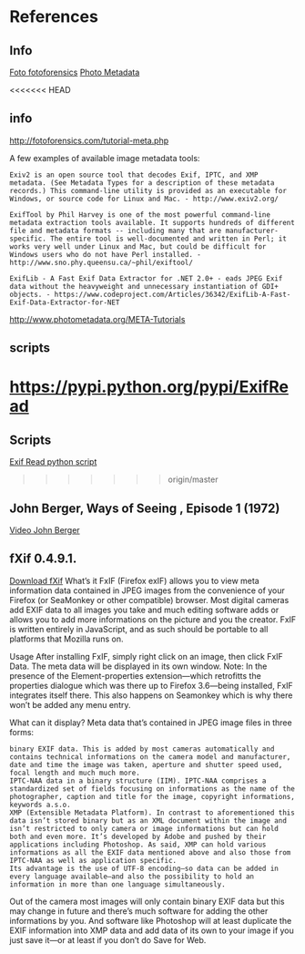# References

## Info
[Foto fotoforensics](http://fotoforensics.com/tutorial-meta.php)
[Photo Metadata](http://www.photometadata.org/META-Tutorials)

<<<<<<< HEAD
## info
http://fotoforensics.com/tutorial-meta.php

A few examples of available image metadata tools:

    Exiv2 is an open source tool that decodes Exif, IPTC, and XMP metadata. (See Metadata Types for a description of these metadata records.) This command-line utility is provided as an executable for Windows, or source code for Linux and Mac. - http://www.exiv2.org/

    ExifTool by Phil Harvey is one of the most powerful command-line metadata extraction tools available. It supports hundreds of different file and metadata formats -- including many that are manufacturer-specific. The entire tool is well-documented and written in Perl; it works very well under Linux and Mac, but could be difficult for Windows users who do not have Perl installed. - http://www.sno.phy.queensu.ca/~phil/exiftool/

    ExifLib - A Fast Exif Data Extractor for .NET 2.0+ - eads JPEG Exif data without the heavyweight and unnecessary instantiation of GDI+ objects. - https://www.codeproject.com/Articles/36342/ExifLib-A-Fast-Exif-Data-Extractor-for-NET


http://www.photometadata.org/META-Tutorials

## scripts
https://pypi.python.org/pypi/ExifRead
=======
## Scripts
[Exif Read python script](https://pypi.python.org/pypi/ExifRead)
>>>>>>> origin/master

## John Berger, Ways of Seeing , Episode 1 (1972)
[Video John Berger](https://www.youtube.com/watch?v=0pDE4VX_9Kk&t=394s)

## fXif 0.4.9.1.
[Download fXif](https://addons.mozilla.org/nl/firefox/addon/fxif/)
What’s it
FxIF (Firefox exIF) allows you to view meta information data contained in JPEG images from the convenience of your Firefox (or SeaMonkey or other compatible) browser. Most digital cameras add EXIF data to all images you take and much editing software adds or allows you to add more informations on the picture and you the creator.
FxIF is written entirely in JavaScript, and as such should be portable to all platforms that Mozilla runs on.

Usage
After installing FxIF, simply right click on an image, then click FxIF Data. The meta data will be displayed in its own window.
Note: In the presence of the Element-properties extension—which retrofitts the properties dialogue which was there up to Firefox 3.6—being installed, FxIF integrates itself there.
This also happens on Seamonkey which is why there won’t be added any menu entry.

What can it display?
Meta data that’s contained in JPEG image files in three forms:

    binary EXIF data. This is added by most cameras automatically and contains technical informations on the camera model and manufacturer, date and time the image was taken, aperture and shutter speed used, focal length and much much more.
    IPTC-NAA data in a binary structure (IIM). IPTC-NAA comprises a standardized set of fields focusing on informations as the name of the photographer, caption and title for the image, copyright informations, keywords a.s.o.
    XMP (Extensible Metadata Platform). In contrast to aforementioned this data isn’t stored binary but as an XML document within the image and isn’t restricted to only camera or image informations but can hold both and even more. It’s developed by Adobe and pushed by their applications including Photoshop. As said, XMP can hold various informations as all the EXIF data mentioned above and also those from IPTC-NAA as well as application specific.
    Its advantage is the use of UTF-8 encoding—so data can be added in every language available—and also the possibility to hold an information in more than one language simultaneously.

Out of the camera most images will only contain binary EXIF data but this may change in future and there’s much software for adding the other informations by you. And software like Photoshop will at least duplicate the EXIF information into XMP data and add data of its own to your image if you just save it—or at least if you don’t do Save for Web.
